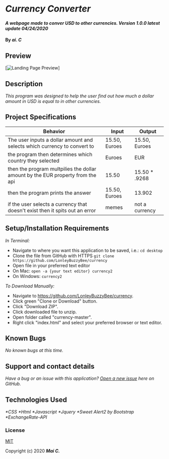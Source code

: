 # _Currency Converter_

#### _A webpage made to conver USD to other currencies. Version 1.0.0 latest update 04/24/2020_

#### By _**ai. C**_


## Preview

[![Landing Page Preview](url-for-img)]



## Description

_This program was designed to help the user find out how much a dollar amount in USD is equal to in other currencies._

## Project Specifications

| Behavior | Input | Output |
|---|---|---|
| The user inputs a dollar amount and selects which currency to convert to | 15.50, Euroes  | 15.50, Euroes  |
| the program then determines which country they selected | Euroes  | EUR |
| then the program multpilies the dollar amount by the EUR property from the api | 15.50 | 15.50 * .9268  |
|then the program prints the answer|15.50, Euroes| 13.902 |
|if the user selects a currency that doesn't exist then it spits out an error|memes|not a currency|

## Setup/Installation Requirements

_In Terminal:_

* Navigate to where you want this application to be saved, i.e.:
```cd desktop```
* Clone the file from GitHub with HTTPS
```git clone https://github.com/LonleyBuzzyBee/currency```
* Open file in your preferred text editor
* On Mac: ```open -a {your text editor} currency2```
* On Windows: ```currency2```

_To Download Manually:_

* Navigate to https://github.com/LonleyBuzzyBee/currency.
* Click green "Clone or Download" button.
* Click "Download ZIP".
* Click downloaded file to unzip.
* Open folder called "currency-master".
* Right click "index.html" and select your preferred browser or text editor.

## Known Bugs

_No known bugs at this time._

## Support and contact details

_Have a bug or an issue with this application? [Open a new issue](https://github.com/LonleyBuzzyBee/currency/issues) here on GitHub._

## Technologies Used

_*CSS_
_*Html_
_*Javascript_
_*Jquery_
_*Sweet Alert2 by Bootstrap_
_*ExchangeRate-API_

### License

[MIT](https://choosealicense.com/licenses/mit/)

Copyright (c) 2020 **_Mai C._**